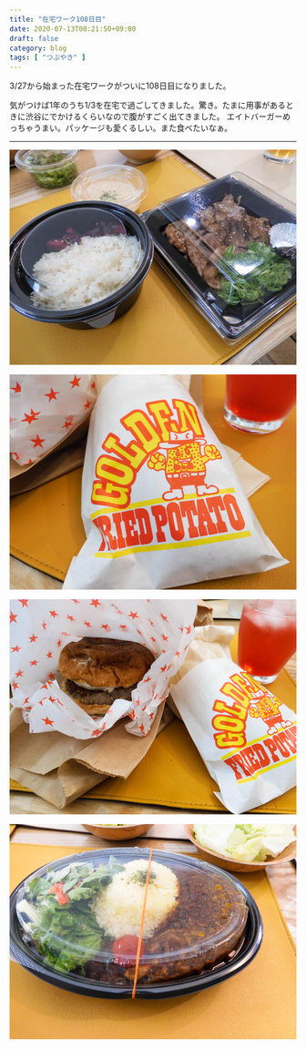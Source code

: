```yaml
---
title: "在宅ワーク108日目"
date: 2020-07-13T00:21:50+09:00
draft: false
category: blog
tags: [ "つぶやき" ]
---
```

3/27から始まった在宅ワークがついに108日目になりました。  

<!--more-->

気がつけば1年のうち1/3を在宅で過ごしてきました。驚き。たまに用事があるときに渋谷にでかけるくらいなので腹がすごく出てきました。
エイトバーガーめっちゃうまい。パッケージも愛くるしい。また食べたいなぁ。  
- - - 

![](img/1.jpg)  

![](img/2.jpg)  

![](img/3.jpg)  

![](img/4.jpg)  
